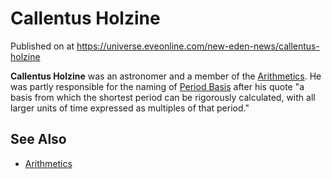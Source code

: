# Callentus Holzine
Published on  at https://universe.eveonline.com/new-eden-news/callentus-holzine

**Callentus Holzine** was an astronomer and a member of the [Arithmetics](6EZHhVXjVATis74MVHrO1B). He was partly responsible for the naming of [Period Basis](p91IskuE1B9VocHl7gWOq) after his quote "a basis from which the shortest period can be rigorously calculated, with all larger units of time expressed as multiples of that period."

See Also
--------
-   [Arithmetics](6EZHhVXjVATis74MVHrO1B)

